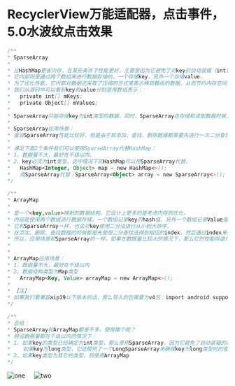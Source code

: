 # RecyclerView万能适配器，点击事件，5.0水波纹点击效果

 ```java
 /**
 * SparseArray
 *
 * 比HashMap更省内存，在某些条件下性能更好，主要是因为它避免了对key的自动装箱（int转为Integer类型），
 * 它内部则是通过两个数组来进行数据存储的，一个存储key，另外一个存储value，
 * 为了优化性能，它内部对数据还采取了压缩的方式来表示稀疏数组的数据，从而节约内存空间，
 * 我们从源码中可以看到key和value分别是用数组表示：
 *   private int[] mKeys;
 *   private Object[] mValues;
 *
 * SparseArray只能存储key为int类型的数据，同时，SparseArray在存储和读取数据时候，使用的是二分查找法。
 *
 * SparseArray应用场景：
 * 虽说SparseArray性能比较好，但是由于其添加、查找、删除数据都需要先进行一次二分查找，所以在数据量大的情况下性能并不明显，将降低至少50%。
 *
 * 满足下面2个条件我们可以使用SparseArray代替HashMap：
 * 1、数据量不大，最好在千级以内。
 * 2、key必须为int类型，这中情况下的HashMap可以用SparseArray代替。
 *   HashMap<Integer, Object> map = new HashMap<>();
 *   用SparseArray代替：SparseArray<Object> array = new SparseArray<>();
 */

/**
 * ArrayMap
 *
 * 是一个<key,value>映射的数据结构，它设计上更多的是考虑内存的优化，
 * 内部是使用两个数组进行数据存储，一个数组记录key的hash值，另外一个数组记录Value值，
 * 它和SparseArray一样，也会对key使用二分法进行从小到大排序，
 * 在添加、删除、查找数据的时候都是先使用二分查找法得到相应的index，然后通过index来进行添加、查找、删除等操作，
 * 所以，应用场景和SparseArray的一样，如果在数据量比较大的情况下，那么它的性能将退化至少50%
 *
 *
 * ArrayMap应用场景：
 * 1、数据量不大，最好在千级以内
 * 2、数据结构类型为Map类型
 *   ArrayMap<Key, Value> arrayMap = new ArrayMap<>();
 *
 * 【注】：
 * 如果我们要兼容aip19以下版本的话，那么导入的包需要为v4包：import android.support.v4.util.ArrayMap;
 */

/**
 * 总结：
 * SparseArray和ArrayMap都差不多，使用哪个呢？
 * 假设数据量都在千级以内的情况下：
 * 1、如果key的类型已经确定为int类型，那么使用SparseArray，因为它避免了自动装箱的过程。
 *    如果key为long类型，它还提供了一个LongSparseArray来确保key为long类型时的使用。
 * 2、如果key类型为其它的类型，则使用ArrayMap
 */
 ```

![one](https://github.com/ykmeory/RecyclerView_UniversalAdapter/blob/master/img_folder/one.jpg "截图")
&nbsp;&nbsp;&nbsp;
![two](https://github.com/ykmeory/RecyclerView_UniversalAdapter/blob/master/img_folder/two.jpg "截图")
